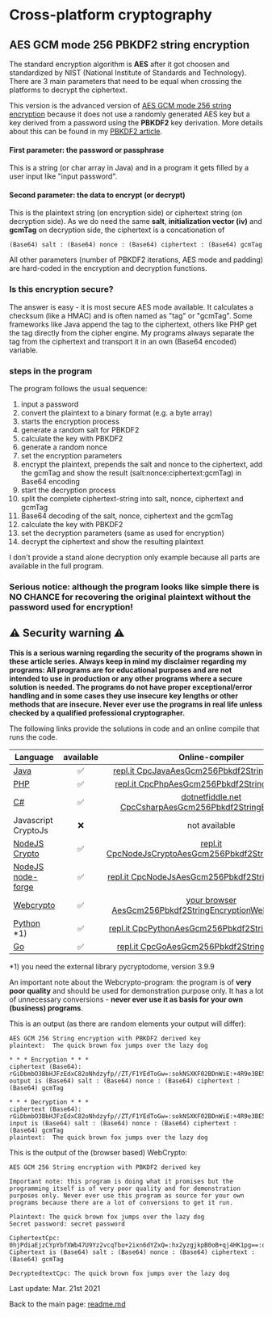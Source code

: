 # Cross-platform cryptography

## AES GCM mode 256 PBKDF2 string encryption

The standard encryption algorithm is **AES** after it got choosen and standardized by NIST (National Institute of Standards and Technology). There are 3 main parameters that need to be equal when crossing the platforms to decrypt the ciphertext. 

This version is the advanced version of [AES GCM mode 256 string encryption](aes_gcm_256_string_encryption.md) because it does not use a randomly generated AES key but a key derived from a password using the **PBKDF2** key derivation. More details about this can be found in my [PBKDF2 article](pbkdf2.md).

#### First parameter: the password or passphrase

This is a string (or char array in Java) and in a program it gets filled by a user input like "input password".

#### Second parameter: the data to encrypt (or decrypt)

This is the plaintext string (on encryption side) or ciphertext string (on decryption side). As we do need the same **salt**, **initialization vector (iv)** and **gcmTag** on decryption side, the ciphertext is a concationation of

```terminal
(Base64) salt : (Base64) nonce : (Base64) ciphertext : (Base64) gcmTag
```

All other parameters (number of PBKDF2 iterations, AES mode and padding) are hard-coded in the encryption and decryption functions.

### Is this encryption secure?

The answer is easy - it is most secure AES mode available. It calculates a checksum (like a HMAC) and is often named as "tag" or "gcmTag". Some frameworks like Java append the tag to the ciphertext, others like PHP get the tag directly from the cipher engine. My programs always separate the tag from the ciphertext and transport it in an own (Base64 encoded) variable.

### steps in the program

The program follows the usual sequence:
1. input a password
2. convert the plaintext to a binary format (e.g. a byte array)
3. starts the encryption process
4. generate a random salt for PBKDF2
5. calculate the key with PBKDF2
6. generate a random nonce
7. set the encryption parameters
8. encrypt the plaintext, prepends the salt and nonce to the ciphertext, add the gcmTag and show the result (salt:nonce:ciphertext:gcmTag) in Base64 encoding
9. start the decryption process
10. split the complete ciphertext-string into salt, nonce, ciphertext and gcmTag
11. Base64 decoding of the salt, nonce, ciphertext and the gcmTag
12. calculate the key with PBKDF2
13. set the decryption parameters (same as used for encryption)
14. decrypt the ciphertext and show the resulting plaintext

I don't provide a stand alone decryption only example because all parts are available in the full program.

### **Serious notice: although the program looks like simple there is NO CHANCE for recovering the original plaintext without the password used for encryption!**

## :warning: Security warning :warning:

**This is a serious warning regarding the security of the programs shown in these article series.  Always keep in mind my disclaimer regarding my programs: All programs are for educational purposes and are not intended to use in production or any other programs where a  secure solution is needed. The programs do not have proper exceptional/error handling and in some cases they use insecure key lengths or other methods that are insecure. Never ever use the programs in real life unless checked by a qualified professional cryptographer.**

The following links provide the solutions in code and an online compile that runs the code.

| Language | available | Online-compiler
| ------ | :---: | :----: |
| [Java](../AesGcm256Pbkdf2StringEncryption/AesGcm256Pbkdf2StringEncryption.java) | :white_check_mark: | [repl.it CpcJavaAesGcm256Pbkdf2StringEncryption](https://repl.it/@javacrypto/CpcJavaAesGcm256Pbkdf2StringEncryption#Main.java/)
| [PHP](../AesGcm256Pbkdf2StringEncryption/AesGcm256Pbkdf2StringEncryption.php) | :white_check_mark: | [repl.it CpcPhpAesGcm256Pbkdf2StringEncryption](https://repl.it/@javacrypto/CpcPhpAesGcm256Pbkdf2StringEncryption/)
| [C#](../AesGcm256Pbkdf2StringEncryption/AesGcm256Pbkdf2StringEncryption.cs) | :white_check_mark: | [dotnetfiddle.net  CpcCsharpAesGcm256Pbkdf2StringEncryption](https://dotnetfiddle.net/v4PaLu/)
| Javascript CryptoJs | :x: | not available
| [NodeJS Crypto](../AesGcm256Pbkdf2StringEncryption/AesGcm256Pbkdf2StringEncryptionNodeJsCrypto.js) | :white_check_mark: | [repl.it CpcNodeJsCryptoAesGcm256Pbkdf2StringEncryption](https://repl.it/@javacrypto/CpcNodeJsCryptoAesGcm256Pbkdf2StringEncryption#index.js/)
| [NodeJS node-forge](../AesGcm256Pbkdf2StringEncryption/AesGcm256Pbkdf2StringEncryptionNodeJs.js) | :white_check_mark: | [repl.it CpcNodeJsAesGcm256Pbkdf2StringEncryption](https://repl.it/@javacrypto/CpcNodeJsAesGcm256Pbkdf2StringEncryption#index.js/)
| [Webcrypto](../AesGcm256Pbkdf2StringEncryption/aesgcm256pbkdf2stringencryptionwebcrypto.html) | :white_check_mark: | [your browser AesGcm256Pbkdf2StringEncryptionWebcrypto.html](https://java-crypto.github.io/cross_platform_crypto/AesGcm256Pbkdf2StringEncryption/aesgcm256pbkdf2stringencryptionwebcrypto.html)
| [Python](../AesGcm256Pbkdf2StringEncryption/AesGcm256Pbkdf2StringEncryption.py) *1) | :white_check_mark: | [repl.it CpcPythonAesGcm256Pbkdf2StringEncryption](https://repl.it/@javacrypto/CpcPythonAesGcm256Pbkdf2StringEncryption#main.py/)
| [Go](../AesGcm256Pbkdf2StringEncryption/AesGcm256Pbkdf2StringEncryption.go) | :white_check_mark: | [repl.it CpcGoAesGcm256Pbkdf2StringEncryption](https://repl.it/@javacrypto/CpcGoAesGcm256Pbkdf2StringEncryption#main.go/)

*1) you need the external library pycryptodome, version 3.9.9

An important note about the Webcrypto-program: the program is of **very poor quality** and should be used for demonstration purpose only. It has a lot of unnecessary conversions - **never ever use it as basis for your own (business) programs**.

This is an output (as there are random elements your output will differ):

```plaintext
AES GCM 256 String encryption with PBKDF2 derived key
plaintext:  The quick brown fox jumps over the lazy dog

* * * Encryption * * *
ciphertext (Base64): rGiDbmbO3BbHJFzEdxC82oNhdzyfp//ZT/F1YEdToGw=:sokNSXKF02BDnWiE:+4R9e3BE52LhiNZ4GvzcDybPmfLLY2/Bg0tT0F2JpX9tOfajy0thEkrYmw==:mmmdJ2Xkj6T6GL56x0Io2w==
output is (Base64) salt : (Base64) nonce : (Base64) ciphertext : (Base64) gcmTag

* * * Decryption * * *
ciphertext (Base64): rGiDbmbO3BbHJFzEdxC82oNhdzyfp//ZT/F1YEdToGw=:sokNSXKF02BDnWiE:+4R9e3BE52LhiNZ4GvzcDybPmfLLY2/Bg0tT0F2JpX9tOfajy0thEkrYmw==:mmmdJ2Xkj6T6GL56x0Io2w==
input is (Base64) salt : (Base64) nonce : (Base64) ciphertext : (Base64) gcmTag
plaintext:  The quick brown fox jumps over the lazy dog

```

This is the output of the (browser based) WebCrypto:

```plaintext
AES GCM 256 String encryption with PBKDF2 derived key

Important note: this program is doing what it promises but the programming itself is of very poor quality and for demonstration purposes only. Never ever use this program as source for your own programs because there are a lot of conversions to get it run.

Plaintext: The quick brown fox jumps over the lazy dog
Secret password: secret password

CiphertextCpc: 0hjPdiaEjzCYpYbfXWb47U9Yz2vcqTbo+2ixn6dYZxQ=:hx2yzgjkpB0oB+qj4HK1pg==:obDSutcfyv4mNn6SIpR/5cP+rccR0lEwi27lXxWDadOmfC51zi2fECXN3mjCb7pF
Ciphertext is (Base64) salt : (Base64) nonce : (Base64) ciphertext : (Base64) gcmTag 

DecryptedtextCpc: The quick brown fox jumps over the lazy dog
```

Last update: Mar. 21st 2021

Back to the main page: [readme.md](../readme.md)
